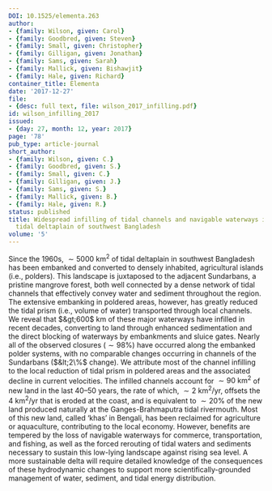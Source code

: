 ```yaml
---
DOI: 10.1525/elementa.263
author:
- {family: Wilson, given: Carol}
- {family: Goodbred, given: Steven}
- {family: Small, given: Christopher}
- {family: Gilligan, given: Jonathan}
- {family: Sams, given: Sarah}
- {family: Mallick, given: Bishawjit}
- {family: Hale, given: Richard}
container_title: Elementa
date: '2017-12-27'
file:
- {desc: full text, file: wilson_2017_infilling.pdf}
id: wilson_infilling_2017
issued:
- {day: 27, month: 12, year: 2017}
page: '78'
pub_type: article-journal
short_author:
- {family: Wilson, given: C.}
- {family: Goodbred, given: S.}
- {family: Small, given: C.}
- {family: Gilligan, given: J.}
- {family: Sams, given: S.}
- {family: Mallick, given: B.}
- {family: Hale, given: R.}
status: published
title: Widespread infilling of tidal channels and navigable waterways in human-modified
  tidal deltaplain of southwest Bangladesh
volume: '5'
---
```

Since the 1960s, $\sim 5000~\text{km}^2$ of tidal deltaplain in southwest Bangladesh has been embanked and converted to densely inhabited, agricultural islands (i.e., polders). This landscape is juxtaposed to the adjacent Sundarbans, a pristine mangrove forest, both well connected by a dense network of tidal channels that effectively convey water and sediment throughout the region. The extensive embanking in poldered areas, however, has greatly reduced the tidal prism (i.e., volume of water) transported through local channels. We reveal that $&gt;600$&#160;km of these major waterways have infilled in recent decades, converting to land through enhanced sedimentation and the direct blocking of waterways by embankments and sluice gates. Nearly all of the observed closures ($\sim 98\%$) have occurred along the embanked polder systems, with no comparable changes occurring in channels of the Sundarbans ($&lt;2\%$ change). We attribute most of the channel infilling to the local reduction of tidal prism in poldered areas and the associated decline in current velocities. The infilled channels account for $\sim 90~\text{km}^2$ of new land in the last 40&#8211;50 years, the rate of which, $\sim 2~\text{km}^2/\text{yr}$, offsets the $4~\text{km}^2/\text{yr}$ that is eroded at the coast, and is equivalent to $\sim 20\%$ of the new land produced naturally at the Ganges-Brahmaputra tidal rivermouth. Most of this new land, called &#8216;khas&#8217; in Bengali, has been reclaimed for agriculture or aquaculture, contributing to the local economy. However, benefits are tempered by the loss of navigable waterways for commerce, transportation, and fishing, as well as the forced rerouting of tidal waters and sediments necessary to sustain this low-lying landscape against rising sea level. A more sustainable delta will require detailed knowledge of the consequences of these hydrodynamic changes to support more scientifically-grounded management of water, sediment, and tidal energy distribution.
